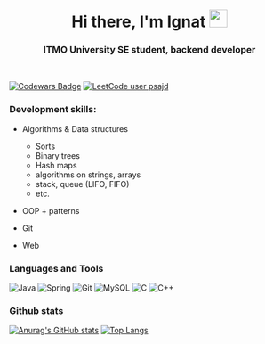 <h1 align="center">Hi there, I'm Ignat<a </a> 
<img src="https://github.com/blackcater/blackcater/raw/main/images/Hi.gif" height="32"/></h1>
<h3 align="center">ITMO University SE student, backend developer</h3>
<br /> 

[![Codewars Badge](https://www.codewars.com/users/psajd/badges/small)](https://www.codewars.com/users/psajd)  [![LeetCode user psajd](https://img.shields.io/badge/dynamic/json?style=flat-square&labelColor=black&color=%23ffa116&label=Solved&query=solvedOverTotal&url=https%3A%2F%2Fleetcode-badge.vercel.app%2Fapi%2Fusers%2Fpsajd&logo=leetcode&logoColor=yellow)](https://leetcode.com/psajd/)

### **Development skills**:
 * Algorithms & Data structures
    * Sorts
    * Binary trees
    * Hash maps
    * algorithms on strings, arrays
    * stack, queue (LIFO, FIFO)
    * etc.

 * OOP + patterns

 * Git 

 * Web 
  
  
### **Languages and Tools**  

![Java](https://img.shields.io/badge/java-%23ED8B00.svg?style=for-the-badge&logo=java&logoColor=white)
![Spring](https://img.shields.io/badge/spring-%236DB33F.svg?style=for-the-badge&logo=spring&logoColor=white)
![Git](https://img.shields.io/badge/git-%23F05033.svg?style=for-the-badge&logo=git&logoColor=white)
![MySQL](https://img.shields.io/badge/mysql-%2300f.svg?style=for-the-badge&logo=mysql&logoColor=white)
![C](https://img.shields.io/badge/c-%2300599C.svg?style=for-the-badge&logo=c&logoColor=white)
![C++](https://img.shields.io/badge/c++-%2300599C.svg?style=for-the-badge&logo=c%2B%2B&logoColor=white)



### **Github stats**  

[![Anurag's GitHub stats](https://github-readme-stats.vercel.app/api?username=psajd&show_icons=true&theme=dracula)](https://github.com/anuraghazra/github-readme-stats)
[![Top Langs](https://github-readme-stats.vercel.app/api/top-langs/?username=psajd&theme=dracula)](https://github.com/anuraghazra/github-readme-stats)



